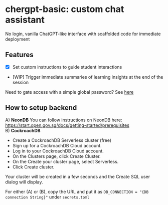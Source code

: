 # chergpt-basic: custom chat assistant
No login, vanilla ChatGPT-like interface with scaffolded code for immediate deployment 

## Features
- [x] Set custom instructions to guide student interactions <br>
- [WIP] Trigger immediate summaries of learning insights at the end of the session <br>

Need to gate access with a simple global password? See [here](https://docs.streamlit.io/knowledge-base/deploy/authentication-without-sso) 

## How to setup backend 
A) **NeonDB** You can follow instructions on NeonDB here: https://start.open.gov.sg/docs/getting-started/prerequisites <br>
B) **CockroachDB** <br>
* Create a CockroachDB Serverless cluster (free)<br>
* Sign up for a CockroachDB Cloud account.<br>
* Log in to your CockroachDB Cloud account.<br>
* On the Clusters page, click Create Cluster.<br>
* On the Create your cluster page, select Serverless.<br>
* Click Create cluster.<br>

Your cluster will be created in a few seconds and the Create SQL user dialog will display.

For either (A) or (B), copy the URL and put it as `DB_CONNECTION = "{DB connection String}"` under `secrets.toml`
